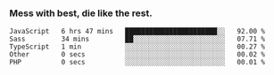 ### Mess with best, die like the rest.


<!--START_SECTION:waka-->
```text
JavaScript   6 hrs 47 mins   ███████████████████████░░   92.00 % 
Sass         34 mins         ██░░░░░░░░░░░░░░░░░░░░░░░   07.71 % 
TypeScript   1 min           ░░░░░░░░░░░░░░░░░░░░░░░░░   00.27 % 
Other        0 secs          ░░░░░░░░░░░░░░░░░░░░░░░░░   00.02 % 
PHP          0 secs          ░░░░░░░░░░░░░░░░░░░░░░░░░   00.01 %
```
<!--END_SECTION:waka-->
